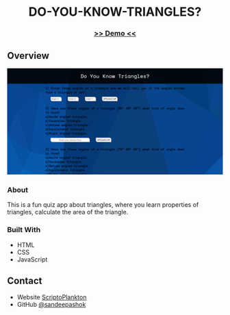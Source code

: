 <!-- Please update value in the {}  -->

<h1 align="center">DO-YOU-KNOW-TRIANGLES?</h1>

<div align="center">
  <h3>
    <a href="https://do-you-know-triangles.netlify.app/">
     >> Demo <<
    </a>   
  </h3>
</div>


<!-- OVERVIEW -->

## Overview

![screenshot](Capture.PNG)

### About
 This is a fun quiz app about triangles, where you learn properties of triangles, calculate the area of the triangle. 

### Built With

<!-- This section should list any major frameworks that you built your project using. Here are a few examples.-->

- HTML
- CSS
- JavaScript


## Contact

- Website [ScriptoPlankton](https://sandeep.netlify.app/)
- GitHub [@sandeepashok](https://github.com/sandeepashok)


